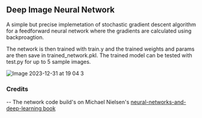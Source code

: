 ## Deep Image Neural Network

A simple but precise implemetation of stochastic gradient descent algorithm for a feedforward neural network where the gradients are 
calculated using backproagtion. 

The network is then trained with train.y and the trained weights and params are then save in trained_network.pkl.
The trained model can be tested with test.py for up to 5 sample images.

![Image 2023-12-31 at 19 04 3](https://github.com/Jaykef/training-deep-neural-nets/assets/11355002/9f57c8fc-7f7d-4537-89dd-f26aacf59807)

### Credits
-- The network code build's on Michael Nielsen's <a href="https://github.com/mnielsen/neural-networks-and-deep-learning">neural-networks-and-deep-learning book</a>
